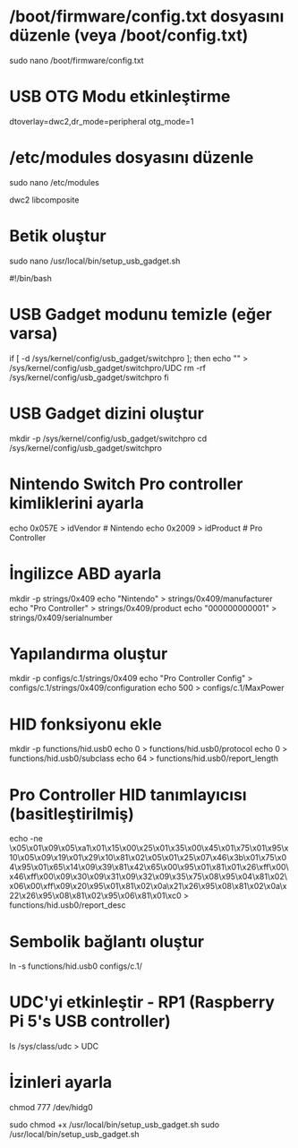 # /boot/firmware/config.txt dosyasını düzenle (veya /boot/config.txt)
sudo nano /boot/firmware/config.txt

# USB OTG Modu etkinleştirme
dtoverlay=dwc2,dr_mode=peripheral
otg_mode=1

# /etc/modules dosyasını düzenle
sudo nano /etc/modules

dwc2
libcomposite

# Betik oluştur
sudo nano /usr/local/bin/setup_usb_gadget.sh

#!/bin/bash

# USB Gadget modunu temizle (eğer varsa)
if [ -d /sys/kernel/config/usb_gadget/switchpro ]; then
    echo "" > /sys/kernel/config/usb_gadget/switchpro/UDC
    rm -rf /sys/kernel/config/usb_gadget/switchpro
fi

# USB Gadget dizini oluştur
mkdir -p /sys/kernel/config/usb_gadget/switchpro
cd /sys/kernel/config/usb_gadget/switchpro

# Nintendo Switch Pro controller kimliklerini ayarla
echo 0x057E > idVendor  # Nintendo
echo 0x2009 > idProduct # Pro Controller

# İngilizce ABD ayarla
mkdir -p strings/0x409
echo "Nintendo" > strings/0x409/manufacturer
echo "Pro Controller" > strings/0x409/product
echo "000000000001" > strings/0x409/serialnumber

# Yapılandırma oluştur
mkdir -p configs/c.1/strings/0x409
echo "Pro Controller Config" > configs/c.1/strings/0x409/configuration
echo 500 > configs/c.1/MaxPower

# HID fonksiyonu ekle
mkdir -p functions/hid.usb0
echo 0 > functions/hid.usb0/protocol
echo 0 > functions/hid.usb0/subclass
echo 64 > functions/hid.usb0/report_length

# Pro Controller HID tanımlayıcısı (basitleştirilmiş)
echo -ne \\x05\\x01\\x09\\x05\\xa1\\x01\\x15\\x00\\x25\\x01\\x35\\x00\\x45\\x01\\x75\\x01\\x95\\x10\\x05\\x09\\x19\\x01\\x29\\x10\\x81\\x02\\x05\\x01\\x25\\x07\\x46\\x3b\\x01\\x75\\x04\\x95\\x01\\x65\\x14\\x09\\x39\\x81\\x42\\x65\\x00\\x95\\x01\\x81\\x01\\x26\\xff\\x00\\x46\\xff\\x00\\x09\\x30\\x09\\x31\\x09\\x32\\x09\\x35\\x75\\x08\\x95\\x04\\x81\\x02\\x06\\x00\\xff\\x09\\x20\\x95\\x01\\x81\\x02\\x0a\\x21\\x26\\x95\\x08\\x81\\x02\\x0a\\x22\\x26\\x95\\x08\\x81\\x02\\x95\\x06\\x81\\x01\\xc0 > functions/hid.usb0/report_desc

# Sembolik bağlantı oluştur
ln -s functions/hid.usb0 configs/c.1/

# UDC'yi etkinleştir - RP1 (Raspberry Pi 5's USB controller)
ls /sys/class/udc > UDC

# İzinleri ayarla
chmod 777 /dev/hidg0

sudo chmod +x /usr/local/bin/setup_usb_gadget.sh
sudo /usr/local/bin/setup_usb_gadget.sh
